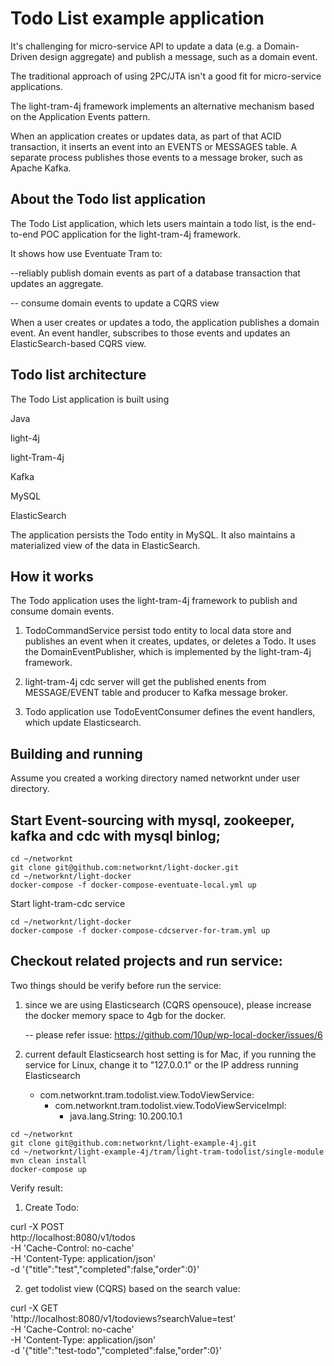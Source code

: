 # Todo List example application

It's challenging for micro-service API to  update a data (e.g. a Domain-Driven design aggregate) and publish a message, such as a domain event.

The traditional approach of using 2PC/JTA isn't a good fit for micro-service applications.

The light-tram-4j framework implements an alternative mechanism based on the Application Events pattern.

When an application creates or updates data, as part of that ACID transaction, it inserts an event into an EVENTS or MESSAGES table. A separate process publishes those events to a message broker, such as Apache Kafka.



## About the Todo list application

The Todo List application, which lets users maintain a todo list, is the end-to-end POC application for the light-tram-4j framework.

It shows how use Eventuate Tram to:

  --reliably publish domain events as part of a database transaction that updates an aggregate.

  -- consume domain events to update a CQRS view
  
When a user creates or updates a todo, the application publishes a domain event. An event handler, subscribes to those events and updates an ElasticSearch-based CQRS view.

## Todo list architecture


The Todo List application is built using

Java

light-4j

light-Tram-4j

Kafka

MySQL

ElasticSearch


The application persists the Todo entity in MySQL. It also maintains a materialized view of the data in ElasticSearch.


## How it works


The Todo application uses the light-tram-4j framework to publish and consume domain events.

1. TodoCommandService persist todo entity to local data store and publishes an event when it creates, updates, or deletes a Todo. It uses the DomainEventPublisher, which is implemented by the light-tram-4j framework.

2. light-tram-4j cdc server will get the published enents from MESSAGE/EVENT table and producer to Kafka message broker.

3. Todo application use TodoEventConsumer defines the event handlers, which update Elasticsearch.




## Building and running


Assume you created a working directory named networknt under user directory.


## Start Event-sourcing with mysql, zookeeper, kafka and cdc with mysql binlog;

```
cd ~/networknt
git clone git@github.com:networknt/light-docker.git
cd ~/networknt/light-docker
docker-compose -f docker-compose-eventuate-local.yml up

```


Start light-tram-cdc service

```
cd ~/networknt/light-docker
docker-compose -f docker-compose-cdcserver-for-tram.yml up

```


## Checkout related projects and run service:

Two things should be verify before run the service:

1. since we are using Elasticsearch (CQRS opensouce), please increase the docker memory space to 4gb  for the docker.

    -- please refer issue: https://github.com/10up/wp-local-docker/issues/6

2. current default Elasticsearch host setting is for Mac, if you running the service for Linux, change it to "127.0.0.1" or the IP address running Elasticsearch

   - com.networknt.tram.todolist.view.TodoViewService:
     - com.networknt.tram.todolist.view.TodoViewServiceImpl:
       - java.lang.String: 10.200.10.1


```
cd ~/networknt
git clone git@github.com:networknt/light-example-4j.git
cd ~/networknt/light-example-4j/tram/light-tram-todolist/single-module
mvn clean install
docker-compose up
```


Verify result:

1. Create Todo:

curl -X POST \
  http://localhost:8080/v1/todos \
  -H 'Cache-Control: no-cache' \
  -H 'Content-Type: application/json' \
  -d '{"title":"test","completed":false,"order":0}'


2. get todolist view (CQRS) based on the search value:

curl -X GET \
  'http://localhost:8080/v1/todoviews?searchValue=test' \
  -H 'Cache-Control: no-cache' \
  -H 'Content-Type: application/json' \
  -d '{"title":"test-todo","completed":false,"order":0}'
